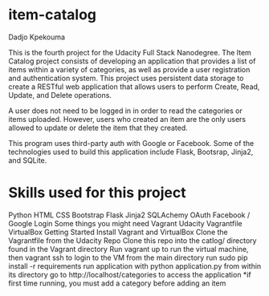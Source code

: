 # item-catalog

Dadjo Kpekouma


This is the fourth project for the Udacity Full Stack Nanodegree. The Item Catalog project consists of developing an application that provides a list of items within a variety of categories, as well as provide a user registration and authentication system. This project uses persistent data storage to create a RESTful web application that allows users to perform Create, Read, Update, and Delete operations.

A user does not need to be logged in in order to read the categories or items uploaded. However, users who created an item are the only users allowed to update or delete the item that they created.

This program uses third-party auth with Google or Facebook. Some of the technologies used to build this application include Flask, Bootsrap, Jinja2, and SQLite.

# Skills used for this project
   Python
   HTML
   CSS
   Bootstrap
   Flask
   Jinja2
   SQLAchemy
   OAuth
   Facebook / Google Login
  Some things you might need
  Vagrant
  Udacity Vagrantfile
VirtualBox
Getting Started
Install Vagrant and VirtualBox
Clone the Vagrantfile from the Udacity Repo
Clone this repo into the catlog/ directory found in the Vagrant directory
Run vagrant up to run the virtual machine, then vagrant ssh to login to the VM
from the main directory run sudo pip install -r requirements
run application with python application.py from within its directory
go to http://localhost/categories to access the application
*if first time running, you must add a category before adding an item
